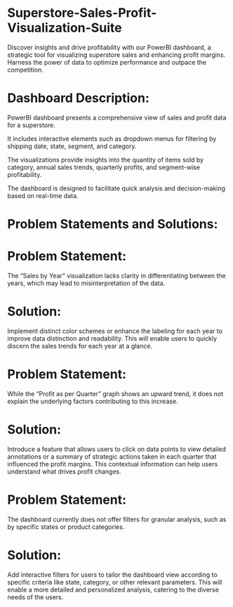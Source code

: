 # Superstore-Sales-Profit-Visualization-Suite
Discover insights and drive profitability with our PowerBI dashboard, a strategic tool for visualizing superstore sales and enhancing profit margins. Harness the power of data to optimize performance and outpace the competition.

# Dashboard Description:
PowerBI dashboard presents a comprehensive view of sales and profit data for a superstore. 

It includes interactive elements such as dropdown menus for filtering by shipping date, state, segment, and category. 

The visualizations provide insights into the quantity of items sold by category, annual sales trends, quarterly profits, and segment-wise profitability. 

The dashboard is designed to facilitate quick analysis and decision-making based on real-time data.

# Problem Statements and Solutions:

# Problem Statement: 
The “Sales by Year” visualization lacks clarity in differentiating between the years, which may lead to misinterpretation of the data. 

# Solution: 
Implement distinct color schemes or enhance the labeling for each year to improve data distinction and readability. This will enable users to quickly discern the sales trends for each year at a glance.

# Problem Statement: 
While the “Profit as per Quarter” graph shows an upward trend, it does not explain the underlying factors contributing to this increase. 

# Solution: 
Introduce a feature that allows users to click on data points to view detailed annotations or a summary of strategic actions taken in each quarter that influenced the profit margins. This contextual information can help users understand what drives profit changes.

# Problem Statement: 
The dashboard currently does not offer filters for granular analysis, such as by specific states or product categories. 

# Solution: 
Add interactive filters for users to tailor the dashboard view according to specific criteria like state, category, or other relevant parameters. This will enable a more detailed and personalized analysis, catering to the diverse needs of the users.
